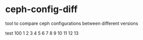 # ceph-config-diff
tool to compare ceph configurations between different versions

test 100 1 2 3 4 5 6 7 8 9 10 11 12 13
 
